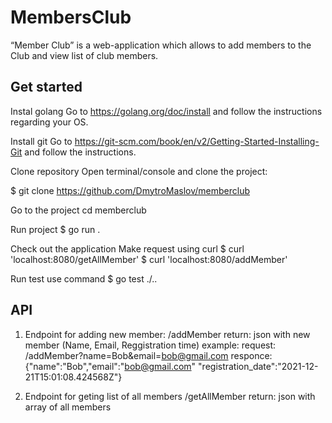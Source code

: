 # MembersClub
“Member Club” is a web-application which allows to add members to the Club and view list of club members.
## Get started
Instal golang
Go to https://golang.org/doc/install and follow the instructions regarding your OS.

Install git
Go to https://git-scm.com/book/en/v2/Getting-Started-Installing-Git and follow the instructions.

Clone repository
Open terminal/console and clone the project:

$ git clone https://github.com/DmytroMaslov/memberclub

Go to the project
cd memberclub

Run project
$ go run .

Check out the application
Make request using curl
$ curl 'localhost:8080/getAllMember'
$ curl 'localhost:8080/addMember'

Run test
use command
$ go test ./..

## API
1) Endpoint for adding new member:
/addMember
return:
json with new member (Name, Email, Reggistration time)
example:
request:
/addMember?name=Bob&email=bob@gmail.com
responce:
{"name":"Bob","email":"bob@gmail.com" "registration_date":"2021-12-21T15:01:08.424568Z"}

2) Endpoint for geting list of all members
/getAllMember
return:
json with array of all members